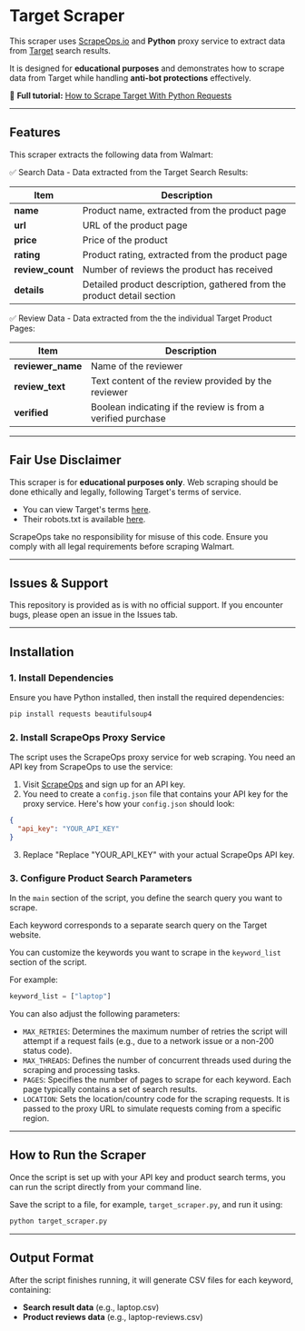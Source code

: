 # Target Scraper  

This scraper uses [ScrapeOps.io](https://scrapeops.io/) and **Python** proxy service to extract data from [Target](https://www.target.com/) search results.

It is designed for **educational purposes** and demonstrates how to scrape data from Target while handling **anti-bot protections** effectively.  

📖 **Full tutorial:** [How to Scrape Target With Python Requests](https://scrapeops.io/python-web-scraping-playbook/python-scrape-target/)

---

## Features  

This scraper extracts the following data from Walmart:


✅ Search Data - Data extracted from the Target Search Results:


| **Item**        | **Description**                                                        |
|-----------------|------------------------------------------------------------------------|
| **name**        | Product name, extracted from the product page                          |
| **url**         | URL of the product page                                                |
| **price**       | Price of the product                                                   |
| **rating**      | Product rating, extracted from the product page                        |
| **review_count**| Number of reviews the product has received                              |
| **details**     | Detailed product description, gathered from the product detail section|




✅ Review Data - Data extracted from the the individual Target Product Pages:

| **Item**        | **Description**                                                        |
|-----------------|------------------------------------------------------------------------|
| **reviewer_name**| Name of the reviewer                                                   |
| **review_text** | Text content of the review provided by the reviewer                     |
| **verified**    | Boolean indicating if the review is from a verified purchase            |


---

## Fair Use Disclaimer
This scraper is for **educational purposes only**. Web scraping should be done ethically and legally, following Target's terms of service.

- You can view Target's terms [here](https://www.target.com/c/terms-conditions/-/N-4sr7l). 
- Their robots.txt is available [here](https://www.target.com/robots.txt).

ScrapeOps take no responsibility for misuse of this code. Ensure you comply with all legal requirements before scraping Walmart.

---

## Issues & Support
This repository is provided as is with no official support. If you encounter bugs, please open an issue in the Issues tab.

---

## Installation  

### 1. Install Dependencies  
Ensure you have Python installed, then install the required dependencies:  

```bash
pip install requests beautifulsoup4
```

### 2.  Install ScrapeOps Proxy Service
The script uses the ScrapeOps proxy service for web scraping. You need an API key from ScrapeOps to use the service:

1. Visit [ScrapeOps](https://scrapeops.io/) and sign up for an API key.
2. You need to create a `config.json` file that contains your API key for the proxy service. Here's how your `config.json` should look:

```json
{
  "api_key": "YOUR_API_KEY"
}
```

3. Replace "Replace "YOUR_API_KEY" with your actual ScrapeOps API key.




### 3. Configure Product Search Parameters
In the `main` section of the script, you define the search query you want to scrape. 

Each keyword corresponds to a separate search query on the Target website.


You can customize the keywords you want to scrape in the `keyword_list` section of the script.  

For example:

```python
keyword_list = ["laptop"]
```

You can also adjust the following parameters:

- `MAX_RETRIES`: Determines the maximum number of retries the script will attempt if a request fails (e.g., due to a network issue or a non-200 status code).
- `MAX_THREADS`: Defines the number of concurrent threads used during the scraping and processing tasks.
- `PAGES`: Specifies the number of pages to scrape for each keyword. Each page typically contains a set of search results.
- `LOCATION`: Sets the location/country code for the scraping requests. It is passed to the proxy URL to simulate requests coming from a specific region.


---

## How to Run the Scraper
Once the script is set up with your API key and product search terms, you can run the script directly from your command line.

Save the script to a file, for example, `target_scraper.py`, and run it using:


```bash
python target_scraper.py
```

---

## Output Format
After the script finishes running, it will generate CSV files for each keyword, containing:

- **Search result data** (e.g., laptop.csv)
- **Product reviews data** (e.g., laptop-reviews.csv)
